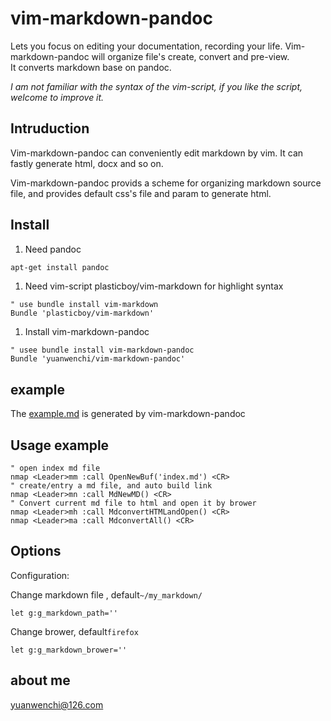 # vim-markdown-pandoc

Lets you focus on editing your documentation, recording your life. 
Vim-markdown-pandoc will organize file's create, convert and pre-view.  
It converts markdown base on pandoc. 

_I am not familiar with the syntax of the vim-script, if you like the script, welcome to improve it._

## Intruduction

Vim-markdown-pandoc can conveniently edit markdown by vim. It can fastly generate html, docx and so on.

Vim-markdown-pandoc provids a scheme for organizing markdown source file, and provides default css's file and param to generate html.

## Install

1. Need pandoc
```sh
apt-get install pandoc
```

1. Need vim-script plasticboy/vim-markdown for highlight syntax
```vim
" use bundle install vim-markdown
Bundle 'plasticboy/vim-markdown'
```

1. Install vim-markdown-pandoc
```vim
" usee bundle install vim-markdown-pandoc
Bundle 'yuanwenchi/vim-markdown-pandoc'
```

## example

The [example.md](http://yuanwenchi.github.io/) is generated by vim-markdown-pandoc

## Usage example

```vim
" open index md file
nmap <Leader>mm :call OpenNewBuf('index.md') <CR>
" create/entry a md file, and auto build link
nmap <Leader>mn :call MdNewMD() <CR>
" Convert current md file to html and open it by brower
nmap <Leader>mh :call MdconvertHTMLandOpen() <CR>
nmap <Leader>ma :call MdconvertAll() <CR>
```

## Options

Configuration:

Change markdown file , default`~/my_markdown/`
```vim
let g:g_markdown_path=''
```
Change brower, default`firefox`
```vim
let g:g_markdown_brower=''
```

## about me

yuanwenchi@126.com
